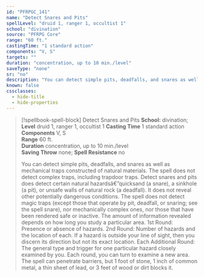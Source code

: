 ```yaml
---
id: "PFRPGC_141"
name: "Detect Snares and Pits"
spellLevel: "druid 1, ranger 1, occultist 1"
school: "divination"
source: "PFRPG Core"
range: "60 ft."
castingTime: "1 standard action"
components: "V, S"
targets: ""
duration: "concentration, up to 10 min./level"
saveType: "none"
sr: "no"
description: "You can detect simple pits, deadfalls, and snares as well as mechanical traps constructed of natural materials. The spell does not detect complex traps, including trapdoor traps. Detect snares and pits does detect certain natural hazardsâ€”quicksand (a snare), a sinkhole (a pit), or unsafe walls of natural rock (a deadfall). It does not reveal other potentially dangerous conditions. The spell does not detect magic traps (except those that operate by pit, deadfall, or snaring; see the spell snare), nor mechanically complex ones, nor those that have been rendered safe or inactive. The amount of information revealed depends on how long you study a particular area. 1st Round: Presence or absence of hazards. 2nd Round: Number of hazards and the location of each. If a hazard is outside your line of sight, then you discern its direction but not its exact location. Each Additional Round: The general type and trigger for one particular hazard closely examined by you. Each round, you can turn to examine a new area. The spell can penetrate barriers, but 1 foot of stone, 1 inch of common metal, a thin sheet of lead, or 3 feet of wood or dirt blocks it."
known: false
cssclasses:
  - hide-title
  - hide-properties
---
```


> [!spellbook-spell-block] Detect Snares and Pits
> **School:** divination; **Level** druid 1, ranger 1, occultist 1
> **Casting Time** 1 standard action  
> **Components** V, S  
> **Range** 60 ft.  
> **Duration** concentration, up to 10 min./level  
> **Saving Throw** none; **Spell Resistance** no
> 
> You can detect simple pits, deadfalls, and snares as well as mechanical traps constructed of natural materials. The spell does not detect complex traps, including trapdoor traps. Detect snares and pits does detect certain natural hazardsâ€”quicksand (a snare), a sinkhole (a pit), or unsafe walls of natural rock (a deadfall). It does not reveal other potentially dangerous conditions. The spell does not detect magic traps (except those that operate by pit, deadfall, or snaring; see the spell snare), nor mechanically complex ones, nor those that have been rendered safe or inactive. The amount of information revealed depends on how long you study a particular area. 1st Round: Presence or absence of hazards. 2nd Round: Number of hazards and the location of each. If a hazard is outside your line of sight, then you discern its direction but not its exact location. Each Additional Round: The general type and trigger for one particular hazard closely examined by you. Each round, you can turn to examine a new area. The spell can penetrate barriers, but 1 foot of stone, 1 inch of common metal, a thin sheet of lead, or 3 feet of wood or dirt blocks it.